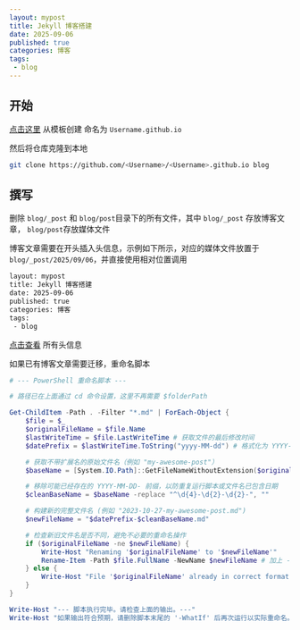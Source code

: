 ```yaml
---
layout: mypost
title: Jekyll 博客搭建
date: 2025-09-06
published: true
categories: 博客
tags: 
 - blog
---
```


## 开始

[点击这里](https://github.com/new?template_name=tmaize-blog&template_owner=TMaize) 从模板创建 命名为 `Username.github.io`

然后将仓库克隆到本地

```bash
git clone https://github.com/<Username>/<Username>.github.io blog
```

## 撰写

删除 `blog/_post` 和 `blog/post`目录下的所有文件，其中 `blog/_post` 存放博客文章， `blog/post`存放媒体文件

博客文章需要在开头插入头信息，示例如下所示，对应的媒体文件放置于 `blog/_post/2025/09/06`，并直接使用相对位置调用

```bash
layout: mypost
title: Jekyll 博客搭建
date: 2025-09-06
published: true
categories: 博客
tags: 
 - blog
```

[点击查看](https://jekyllrb.com/docs/front-matter/) 所有头信息

如果已有博客文章需要迁移，重命名脚本

```powershell
# --- PowerShell 重命名脚本 ---

# 路径已在上面通过 cd 命令设置，这里不再需要 $folderPath

Get-ChildItem -Path . -Filter "*.md" | ForEach-Object {
    $file = $_
    $originalFileName = $file.Name
    $lastWriteTime = $file.LastWriteTime # 获取文件的最后修改时间
    $datePrefix = $lastWriteTime.ToString("yyyy-MM-dd") # 格式化为 YYYY-MM-DD

    # 获取不带扩展名的原始文件名（例如 "my-awesome-post"）
    $baseName = [System.IO.Path]::GetFileNameWithoutExtension($originalFileName)

    # 移除可能已经存在的 YYYY-MM-DD- 前缀，以防重复运行脚本或文件名已包含日期
    $cleanBaseName = $baseName -replace "^\d{4}-\d{2}-\d{2}-", ""

    # 构建新的完整文件名 (例如 "2023-10-27-my-awesome-post.md")
    $newFileName = "$datePrefix-$cleanBaseName.md"

    # 检查新旧文件名是否不同，避免不必要的重命名操作
    if ($originalFileName -ne $newFileName) {
        Write-Host "Renaming '$originalFileName' to '$newFileName'"
        Rename-Item -Path $file.FullName -NewName $newFileName # 加上 -WhatIf 会模拟操作，不实际执行
    } else {
        Write-Host "File '$originalFileName' already in correct format or does not need renaming, skipping."
    }
}

Write-Host "--- 脚本执行完毕。请检查上面的输出。---"
Write-Host "如果输出符合预期，请删除脚本末尾的 '-WhatIf' 后再次运行以实际重命名。"
```

